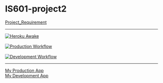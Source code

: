 # IS601-project2

[Project_Requirement](/Porject_Requirement.md) <hr>

[![Heroku Awake](https://github.com/ChiaLinz/is601-project1/actions/workflows/heroku_awake_prod.yml/badge.svg)](https://github.com/ChiaLinz/is601-project1/actions/workflows/heroku_awake_prod.yml)
<br><br>
[![Production Workflow](https://github.com/ChiaLinz/is601-project1/actions/workflows/prod.yml/badge.svg)](https://github.com/ChiaLinz/is601-project1/actions/workflows/prod.yml)
<br><br> 
[![Development Workflow](https://github.com/ChiaLinz/is601-project1/actions/workflows/dev.yml/badge.svg)](https://github.com/ChiaLinz/is601-project1/actions/workflows/dev.yml)

<hr>

[My Production App](https://chia-lin-heroku-prod.herokuapp.com/) <br>
[My Development App](https://chia-lin-heroku-dev.herokuapp.com/)
